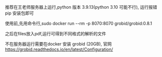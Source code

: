 
推荐在王老师服务器上运行,python 版本 3.9.13(python 3.10 可能不行), 运行报错 pip 安装包即可

使用前,先用命令行,sudo docker run --rm -p 8070:8070 grobid/grobid:0.8.1

之后在files放入pdf,运行可得到不同格式的解析的文件

不在服务器运行需要在docker 安装 grobid (20GB),
官网 https://grobid.readthedocs.io/en/latest/Configuration/



